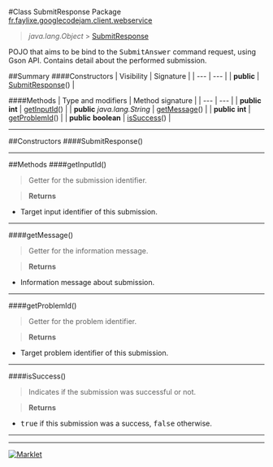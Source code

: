 #Class SubmitResponse
Package [fr.faylixe.googlecodejam.client.webservice](README.md)<br>

> *java.lang.Object* > [SubmitResponse](SubmitResponse.md)



POJO that aims to be bind to the <tt>SubmitAnswer</tt>
 command request, using Gson API. Contains detail about
 the performed submission.


##Summary
####Constructors
| Visibility | Signature |
| --- | --- |
| **public** | [SubmitResponse](#submitresponse)() |

####Methods
| Type and modifiers | Method signature |
| --- | --- |
| **public** **int** | [getInputId](#getinputid)() |
| **public** *java.lang.String* | [getMessage](#getmessage)() |
| **public** **int** | [getProblemId](#getproblemid)() |
| **public** **boolean** | [isSuccess](#issuccess)() |

---


##Constructors
####SubmitResponse()
> 


---


##Methods
####getInputId()
> Getter for the submission identifier.

> **Returns**
* Target input identifier of this submission.


---

####getMessage()
> Getter for the information message.

> **Returns**
* Information message about submission.


---

####getProblemId()
> Getter for the problem identifier.

> **Returns**
* Target problem identifier of this submission.


---

####isSuccess()
> Indicates if the submission was successful or not.

> **Returns**
* <tt>true</tt> if this submission was a success, <tt>false</tt> otherwise.


---

---

[![Marklet](https://img.shields.io/badge/Generated%20by-Marklet-green.svg)](https://github.com/Faylixe/marklet)